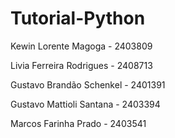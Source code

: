 # Tutorial-Python

Kewin Lorente Magoga - 2403809

Livia Ferreira Rodrigues - 2408713

Gustavo Brandão Schenkel - 2401391

Gustavo Mattioli Santana - 2403394

Marcos Farinha Prado - 2403541

